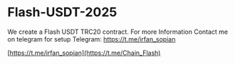 # Flash-USDT-2025
We create a Flash USDT TRC20 contract.
For more Information 
Contact me on telegram for setup 
Telegram: https://t.me/irfan_sopian

[https://t.me/irfan_sopian](https://t.me/Chain_Flash)
